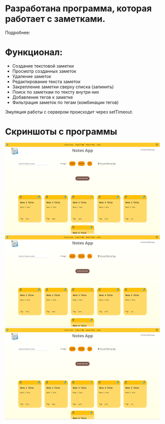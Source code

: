 # Разработана программа, которая работает с заметками.
Подробнее:

# Функционал:
- Создание текстовой заметки
- Просмотр созданных заметок
- Удаление заметок
- Редактирование текста заметок
- Закрепление заметки сверху списка (запинить)
- Поиск по заметкам по тексту внутри них
- Добавление тегов к заметке
- Фильтрация заметок по тегам (комбинации тегов)

Эмуляция работы с сервером происходит через setTimeout.

# Скриншоты с программы

![image1](https://github.com/arshak0/react-note-app/blob/main/public/screenshots%20from%20app/Screenshot_1.png)
![image2](https://github.com/arshak0/react-note-app/blob/main/public/screenshots%20from%20app/Screenshot_1.png)
![image3](https://github.com/arshak0/react-note-app/blob/main/public/screenshots%20from%20app/Screenshot_1.png)
